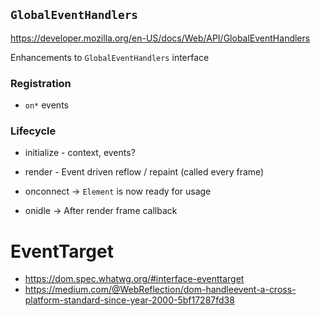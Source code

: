## `GlobalEventHandlers`

https://developer.mozilla.org/en-US/docs/Web/API/GlobalEventHandlers

Enhancements to `GlobalEventHandlers` interface


### Registration

  - `on*` events


### Lifecycle

  - initialize - context, events?
  - render - Event driven reflow / repaint (called every frame)

  - onconnect -> `Element` is now ready for usage
  - onidle    -> After render frame callback


# EventTarget

 - https://dom.spec.whatwg.org/#interface-eventtarget
 - https://medium.com/@WebReflection/dom-handleevent-a-cross-platform-standard-since-year-2000-5bf17287fd38
